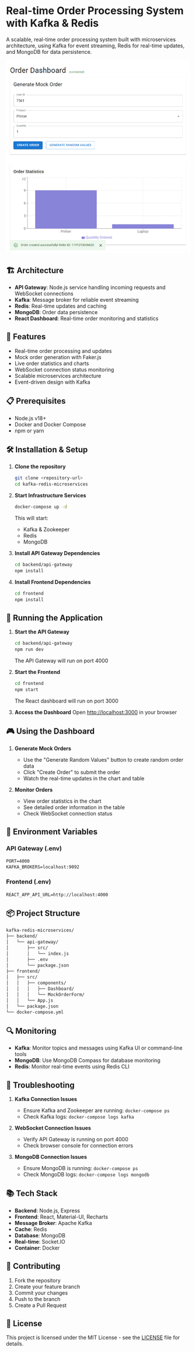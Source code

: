 # Real-time Order Processing System with Kafka & Redis

A scalable, real-time order processing system built with microservices architecture, using Kafka for event streaming, Redis for real-time updates, and MongoDB for data persistence.

![Order Dashboard](docs/images/dashboard.png)

## 🏗 Architecture

- **API Gateway**: Node.js service handling incoming requests and WebSocket connections
- **Kafka**: Message broker for reliable event streaming
- **Redis**: Real-time updates and caching
- **MongoDB**: Order data persistence
- **React Dashboard**: Real-time order monitoring and statistics

## 🚀 Features

- Real-time order processing and updates
- Mock order generation with Faker.js
- Live order statistics and charts
- WebSocket connection status monitoring
- Scalable microservices architecture
- Event-driven design with Kafka

## 📋 Prerequisites

- Node.js v18+
- Docker and Docker Compose
- npm or yarn

## 🛠 Installation & Setup

1. **Clone the repository**
   ```bash
   git clone <repository-url>
   cd kafka-redis-microservices
   ```

2. **Start Infrastructure Services**
   ```bash
   docker-compose up -d
   ```
   This will start:
   - Kafka & Zookeeper
   - Redis
   - MongoDB

3. **Install API Gateway Dependencies**
   ```bash
   cd backend/api-gateway
   npm install
   ```

4. **Install Frontend Dependencies**
   ```bash
   cd frontend
   npm install
   ```

## 🚀 Running the Application

1. **Start the API Gateway**
   ```bash
   cd backend/api-gateway
   npm run dev
   ```
   The API Gateway will run on port 4000

2. **Start the Frontend**
   ```bash
   cd frontend
   npm start
   ```
   The React dashboard will run on port 3000

3. **Access the Dashboard**
   Open [http://localhost:3000](http://localhost:3000) in your browser

## 🎮 Using the Dashboard

1. **Generate Mock Orders**
   - Use the "Generate Random Values" button to create random order data
   - Click "Create Order" to submit the order
   - Watch the real-time updates in the chart and table

2. **Monitor Orders**
   - View order statistics in the chart
   - See detailed order information in the table
   - Check WebSocket connection status

## 🔧 Environment Variables

### API Gateway (.env)
```env
PORT=4000
KAFKA_BROKERS=localhost:9092
```

### Frontend (.env)
```env
REACT_APP_API_URL=http://localhost:4000
```

## 📦 Project Structure

```
kafka-redis-microservices/
├── backend/
│   └── api-gateway/
│       ├── src/
│       │   └── index.js
│       ├── .env
│       └── package.json
├── frontend/
│   ├── src/
│   │   ├── components/
│   │   │   ├── Dashboard/
│   │   │   └── MockOrderForm/
│   │   └── App.js
│   └── package.json
└── docker-compose.yml
```

## 🔍 Monitoring

- **Kafka**: Monitor topics and messages using Kafka UI or command-line tools
- **MongoDB**: Use MongoDB Compass for database monitoring
- **Redis**: Monitor real-time events using Redis CLI

## 🛟 Troubleshooting

1. **Kafka Connection Issues**
   - Ensure Kafka and Zookeeper are running: `docker-compose ps`
   - Check Kafka logs: `docker-compose logs kafka`

2. **WebSocket Connection Issues**
   - Verify API Gateway is running on port 4000
   - Check browser console for connection errors

3. **MongoDB Connection Issues**
   - Ensure MongoDB is running: `docker-compose ps`
   - Check MongoDB logs: `docker-compose logs mongodb`

## 📚 Tech Stack

- **Backend**: Node.js, Express
- **Frontend**: React, Material-UI, Recharts
- **Message Broker**: Apache Kafka
- **Cache**: Redis
- **Database**: MongoDB
- **Real-time**: Socket.IO
- **Container**: Docker

## 🤝 Contributing

1. Fork the repository
2. Create your feature branch
3. Commit your changes
4. Push to the branch
5. Create a Pull Request

## 📝 License

This project is licensed under the MIT License - see the [LICENSE](LICENSE) file for details.
